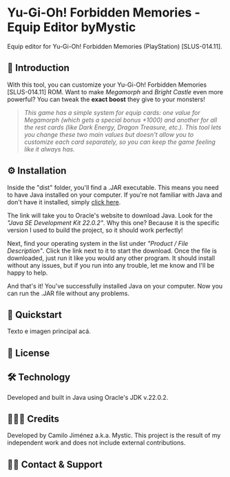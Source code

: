 # Yu-Gi-Oh! Forbidden Memories - Equip Editor byMystic

Equip editor for Yu-Gi-Oh! Forbidden Memories (PlayStation) [SLUS-014.11].

## 📖 Introduction

With this tool, you can customize your Yu-Gi-Oh! Forbidden Memories [SLUS-014.11] ROM. Want to make *Megamorph* and *Bright Castle* even more powerful? You can tweak the **exact boost** they give to your monsters!

>*This game has a simple system for equip cards: one value for Megamorph (which gets a special bonus +1000) and another for all the rest cards (like Dark Energy, Dragon Treasure, etc.). This tool lets you change these two main values but doesn't allow you to customize each card separately, so you can keep the game feeling like it always has.*

## ⚙️ Installation

Inside the "dist" folder, you'll find a .JAR executable. This means you need to have Java installed on your computer. If you're not familiar with Java and don't have it installed, simply [click here](https://www.oracle.com/java/technologies/javase/jdk22-archive-downloads.html).

The link will take you to Oracle's website to download Java. Look for the *"Java SE Development Kit 22.0.2"*. Why this one? Because it is the specific version I used to build the project, so it should work perfectly!

Next, find your operating system in the list under *"Product / File Description"*. Click the link next to it to start the download. Once the file is downloaded, just run it like you would any other program. It should install without any issues, but if you run into any trouble, let me know and I'll be happy to help.

And that's it! You've successfully installed Java on your computer. Now you can run the .JAR file without any problems.

## 🚀 Quickstart

Texto e imagen principal acá.

## 🔐 License



## 🛠 Technology

Developed and built in Java using Oracle's JDK v.22.0.2.

## 👨🏻‍💻 Credits

Developed by Camilo Jiménez a.k.a. Mystic. This project is the result of my independent work and does not include external contributions.

## 🙌🏻 Contact & Support


